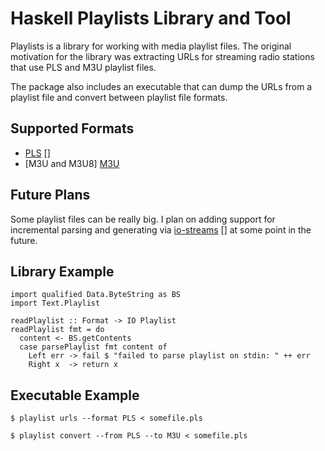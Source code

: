 # Haskell Playlists Library and Tool

Playlists is a library for working with media playlist files.  The
original motivation for the library was extracting URLs for streaming
radio stations that use PLS and M3U playlist files.

The package also includes an executable that can dump the URLs from a
playlist file and convert between playlist file formats.

## Supported Formats

  * [PLS] []
  * [M3U and M3U8] [M3U]

## Future Plans

Some playlist files can be really big.  I plan on adding support for
incremental parsing and generating via [io-streams] [] at some point
in the future.

## Library Example

    import qualified Data.ByteString as BS
    import Text.Playlist

    readPlaylist :: Format -> IO Playlist
    readPlaylist fmt = do
      content <- BS.getContents
      case parsePlaylist fmt content of
        Left err -> fail $ "failed to parse playlist on stdin: " ++ err
        Right x  -> return x


## Executable Example

    $ playlist urls --format PLS < somefile.pls

    $ playlist convert --from PLS --to M3U < somefile.pls

[pls]: http://en.wikipedia.org/wiki/PLS_(file_format)
[m3u]: http://en.wikipedia.org/wiki/M3U
[io-streams]: http://hackage.haskell.org/package/io-streams

